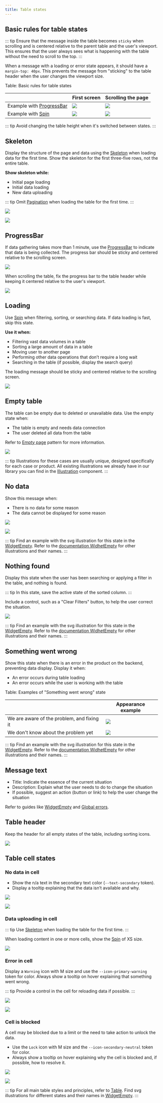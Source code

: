 ```yaml
---
title: Table states
---
```


## Basic rules for table states

::: tip
Ensure that the message inside the table becomes `sticky` when scrolling and is centered relative to the parent table and the user's viewport. This ensures that the user always sees what is happening with the table without the need to scroll to the top.
:::

When a message with a loading or error state appears, it should have a `margin-top: 40px`. This prevents the message from "sticking" to the table header when the user changes the viewport size.

Table: Basic rules for table states

|                                                       | First screen                                                | Scrolling the page  |
| ----------------------------------------------------- | ----------------------------------------------------------- | ----------------------------------------------------------- |
| Example with [ProgressBar](/components/progress-bar/progress-bar) | ![](static/table-sticky-1.png) | ![](static/table-sticky-2.png) |
| Example with [Spin](/components/spin/spin)                | ![](static/sticky-loading-1.png)   | ![](static/sticky-loading-2.png)   |

::: tip
Avoid changing the table height when it's switched between states.
:::

## Skeleton

Display the structure of the page and data using the [Skeleton](/components/skeleton/skeleton) when loading data for the first time. Show the skeleton for the first three-five rows, not the entire table.

**Show skeleton while:**

- Initial page loading
- Initial data loading
- New data uploading

::: tip
Omit [Pagination](/components/pagination/pagination) when loading the table for the first time.
:::

![](static/table-skeleton.png)

![](static/skeleton-secondary.png)

## ProgressBar

If data gathering takes more than 1 minute, use the [ProgressBar](/components/progress-bar/progress-bar) to indicate that data is being collected. The progress bar should be sticky and centered relative to the scrolling screen.

![](static/table-sticky-1.png)

When scrolling the table, fix the progress bar to the table header while keeping it centered relative to the user's viewport.

![](static/table-sticky-2.png)

## Loading

Use [Spin](/components/spin/spin) when filtering, sorting, or searching data. If data loading is fast, skip this state.

**Use it when:**

- Filtering vast data volumes in a table
- Sorting a large amount of data in a table
- Moving user to another page
- Performing other data operations that don’t require a long wait
- Searching in the table (if possible, display the search query)

The loading message should be sticky and centered relative to the scrolling screen.

![](static/sticky-loading-1.png)

## Empty table

The table can be empty due to deleted or unavailable data. Use the empty state when:

- The table is empty and needs data connection
- The user deleted all data from the table

Refer to [Empty page](/patterns/empty-page/empty-page) pattern for more information.

![](static/empty.png)

::: tip
Illustrations for these cases are usually unique, designed specifically for each case or product. All existing illustrations we already have in our library you can find in the [Illustration](/style/illustration/illustration) component.
:::

## No data

Show this message when:

- There is no data for some reason
- The data cannot be displayed for some reason

![](static/no-data.png)

![](static/no-data-button.png)

::: tip
Find an example with the svg illustration for this state in the [WidgetEmpty](/components/widget-empty/widget-empty-code#nodata-example). Refer to the [documentation WidhetEmpty](/components/widget-empty/widget-empty-api#images) for other illustrations and their names.
:::

## Nothing found

Display this state when the user has been searching or applying a filter in the table, and nothing is found.

::: tip
In this state, save the active state of the sorted column.
:::

Include a control, such as a "Clear Filters" button, to help the user correct the situation.

![](static/nothing-found-button.png)

::: tip
Find an example with the svg illustration for this state in the [WidgetEmpty](/components/widget-empty/widget-empty-code#nothingfound-example). Refer to the [documentation WidhetEmpty](/components/widget-empty/widget-empty-api#images) for other illustrations and their names.
:::

## Something went wrong

Show this state when there is an error in the product on the backend, preventing data display. Display it when:

- An error occurs during table loading
- An error occurs while the user is working with the table

Table: Examples of "Something went wrong" state

|                                            | Appearance example                                         |
| ------------------------------------------ | --------------------------------------------------------- |
| We are aware of the problem, and fixing it | ![](static/error-known.png)         |
| We don't know about the problem yet        | ![](static/error-not-known.png) |

::: tip
Find an example with the svg illustration for this state in the [WidgetEmpty](/components/widget-empty/widget-empty-code#error-example). Refer to the [documentation WidhetEmpty](/components/widget-empty/widget-empty-api#images) for other illustrations and their names.
:::

## Message text

- Title: Indicate the essence of the current situation
- Description: Explain what the user needs to do to change the situation
- If possible, suggest an action (button or link) to help the user change the situation

Refer to guides like [WidgetEmpty](/components/widget-empty/widget-empty) and [Global errors](/patterns/global-errors/global-errors).

## Table header

Keep the header for all empty states of the table, including sorting icons.

![](static/empty-yes-no.png)

## Table cell states

### No data in cell

- Show the n/a text in the secondary text color (`--text-secondary` token).
- Display a tooltip explaining that the data isn’t available and why.

![](static/cell-na.png)

![](static/cell-na-tooltip.png)

### Data uploading in cell

::: tip
Use [Skeleton](/components/skeleton/skeleton) when loading the table for the first time.
:::

When loading content in one or more cells, show the [Spin](/components/spin/spin) of XS size.

![](static/cell-loading.png)

### Error in cell

Display a `Warning` icon with M size and use the `--icon-primary-warning` token for color. Always show a tooltip on hover explaining that something went wrong.

::: tip
Provide a control in the cell for reloading data if possible.
:::

![](static/cell-danger.png)

![](static/cell-danger-tooltip.png)

### Cell is blocked

A cell may be blocked due to a limit or the need to take action to unlock the data.

- Use the `Lock` icon with M size and the `--icon-secondary-neutral` token for color.
- Always show a tooltip on hover explaining why the cell is blocked and, if possible, how to resolve it.

![](static/cell-locked.png)

![](static/cell-locked-tooltip.png)

::: tip
For all main table styles and principles, refer to [Table](/table-group/data-table/data-table). Find svg illustrations for different states and their names in [WidgetEmpty](/components/widget-empty/widget-empty-code).
:::
